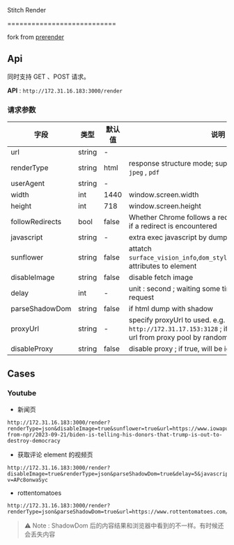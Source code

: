 
Stitch Render

===========================

fork from [prerender](https://github.com/prerender/prerender/tree/master)


## Api

同时支持 GET 、POST 请求。

**API** : `http://172.31.16.183:3000/render`

### 请求参数

| 字段 | 类型 | 默认值 | 说明 |
|---|---|---|---|
| url | string | - | |
| renderType | string | html | response structure mode; support : `html` , `json` , `png` , `jpeg` , `pdf` |
| userAgent | string | - | |
| width | int | 1440 | window.screen.width |
| height | int | 718 | window.screen.height |
| followRedirects | bool | false | Whether Chrome follows a redirect on the first request if a redirect is encountered |
| javascript | string | - | extra exec javascript by dump page before |
| sunflower | string | false | attatch `surface_vision_info`,`dom_style_info`,`text_vision_info` attributes to element |
| disableImage | string | false | disable fetch image |
| delay | int | - | unit : second ; waiting some time fater page last request |
| parseShadowDom | string | false | if html dump with shadow |
| proxyUrl | string | - | specify proxyUrl to used. e.g. `http://172.31.17.153:3128` ; if not setting, use proxy url from proxy pool by random. |
| disableProxy | string | false | disable proxy ; if true, will be ignore `proxyUrl` param |



## Cases

### Youtube

* 新闻页

~~~
http://172.31.16.183:3000/render?renderType=json&disableImage=true&sunflower=true&url=https://www.iowapublicradio.org/news-from-npr/2023-09-21/biden-is-telling-his-donors-that-trump-is-out-to-destroy-democracy
~~~

* 获取评论 element 的视频页

~~~
http://172.31.16.183:3000/render?disableImage=true&renderType=json&parseShadowDom=true&delay=5&javascript=scrollBy(0,%20400);&url=https://www.youtube.com/watch?v=APc8onwaSyc
~~~

* rottentomatoes

~~~
http://172.31.16.183:3000/render?renderType=json&parseShadowDom=true&url=https://www.rottentomatoes.com/m/the_nun_ii
~~~


> ⚠️ Note : ShadowDom 后的内容结果和浏览器中看到的不一样。有时候还会丢失内容